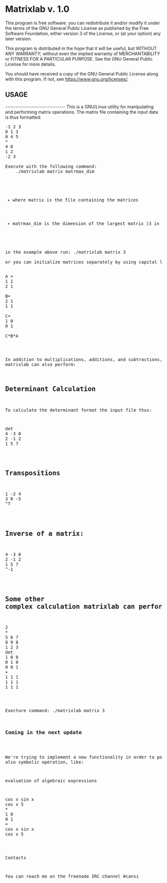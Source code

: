 <h1>Matrixlab v. 1.0</h1>

This program is free software: you can redistribute it and/or modify
it under the terms of the GNU General Public License as published by
the Free Software Foundation, either version 3 of the License, or
(at your option) any later version.

This program is distributed in the hope that it will be useful,
but WITHOUT ANY WARRANTY; without even the implied warranty of
MERCHANTABILITY or FITNESS FOR A PARTICULAR PURPOSE.  See the
GNU General Public License for more details.

You should have received a copy of the GNU General Public License
along with this program. If not, see <https://www.gnu.org/licenses/>.

<h2>USAGE</h2>
------------------------------
This is a GNU/Linux utility for manipulating and performing matrix operations.
The matrix file containing the input data is thus formatted:

<pre>
-1 2 3
0 1 3
0 4 5
*
4 0
1 2
-2 3

Execute with the following command:
	./matrixlab matrix matrmax_dim

<ul>
	<li><p>where matrix is the file containing the matrices</p></li>
	<li><p>matrmax_dim is the dimension of the largest matrix (3 in the example above)</p></li>
</ul>

in the example above run: ./matrixlab matrix 3

or you can initialize matrices separately by using capital letters and input the expression at the end thus:

<pre>
A =
1 1
2 1

B=
2 1
1 1

C=
1 0
0 1

C*B*A
</pre>
	
In addition to multiplications, additions, and subtractions, matrixlab can also perform: 

Determinant Calculation
--------------------------------
To calculate the determinant format the input file thus:

<pre>
det
4 -3 0
2 -1 2
1 5 7
</pre>

Transpositions
-------------------

<pre>
1 -2 4 
3 0 -5 
^T
</pre>


Inverse of a matrix:
---------------------

<pre>
4 -3 0
2 -1 2
1 5 7
^-1
</pre>

Some other complex calculation matrixlab can perform
-------------------------------------------------

<pre>
2
*
5 6 7
8 9 8
1 2 3
det
1 0 0
0 1 0
0 0 1
+
1 1 1
1 1 1
1 1 1
</pre>

Execture command: ./matrixlab matrix 3

<h3>Coming in the next update</h3>

We're trying to implement a new functionality in order to perform also symbolic operation, like:

evaluation of algebraic expressions

<pre>
cos x sin x
cos x 5
*
1 0
0 1
=
cos x sin x
cos x 5
</pre>

Contacts

You can reach me on the freenode IRC channel #cansi
